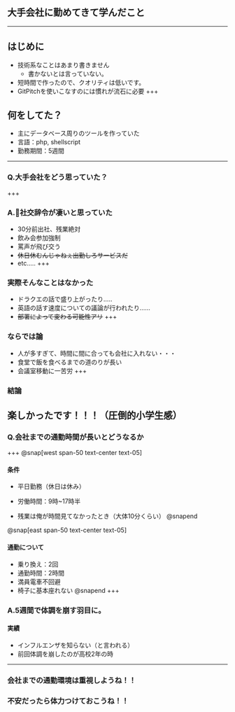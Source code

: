 ## 大手会社に勤めてきて学んだこと
---
## はじめに
- 技術系なことはあまり書きません
  - 書かないとは言っていない。
- 短時間で作ったので、クオリティは低いです。
- GitPitchを使いこなすのには慣れが流石に必要
+++
## 何をしてた？
- 主にデータベース周りのツールを作っていた
- 言語：php, shellscript
- 勤務期間：5週間
---
### Q.大手会社をどう思っていた？
+++
### A.社交辞令が凄いと思っていた
- 30分前出社、残業絶対
- 飲み会参加強制
- 罵声が飛び交う
- ~~休日休むんじゃねぇ出勤しろサービスだ~~
- etc.....
+++
### 実際そんなことはなかった
- ドラクエの話で盛り上がったり.....
- 英語の話す速度についての議論が行われたり......
- ~~部署によって変わる可能性アリ~~
+++
### ならでは論
- 人が多すぎて、時間に間に合っても会社に入れない・・・
- 食堂で飯を食べるまでの道のりが長い
- 会議室移動に一苦労
+++
### 結論
**楽しかったです！！！（圧倒的小学生感）**
---
### Q.会社までの通勤時間が長いとどうなるか
+++
@snap[west span-50 text-center text-05]
#### 条件
- 平日勤務（休日は休み）
  
- 労働時間：9時~17時半
  
- 残業は俺が時間見てなかったとき（大体10分くらい）
@snapend

@snap[east span-50 text-center text-05]
#### 通勤について
- 乗り換え：2回
- 通勤時間：2時間
- 満員電車不回避
- 椅子に基本座れない
@snapend
+++
### A.5週間で体調を崩す羽目に。
#### 実績
- インフルエンザを知らない（と言われる）
- 前回体調を崩したのが高校2年の時
---
### 会社までの通勤環境は重視しようね！！
### 不安だったら体力つけておこうね！！
